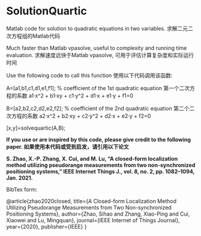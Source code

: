 # SolutionQuartic
Matlab code for solution to quadratic equations in two variables. 求解二元二次方程组的Matlab代码

Much faster than Matlab vpasolve, useful to complexity and running time evaluation. 求解速度远快于Matlab vpasolve, 可用于评估计算复杂度和实际运行时间


Use the following code to call this function 使用以下代码调用该函数:

A=[a1,b1,c1,d1,e1,f1]; % coefficient of the 1st quadratic equation 第一个二次方程的系数 a1·x^2 + b1·xy + c1·y^2 + d1·x + e1·y + f1=0

B=[a2,b2,c2,d2,e2,f2]; % coefficient of the 2nd quadratic equation 第二个二次方程的系数 a2·x^2 + b2·xy + c2·y^2 + d2·x + e2·y + f2=0

[x,y]=solvequartic(A,B);


**If you use or are inspired by this code, please give credit to the following paper. 如果使用本代码或受到启发，请引用以下论文**

**S. Zhao, X.-P. Zhang, X. Cui, and M. Lu, “A closed-form localization method utilizing pseudorange measurements from two non-synchronized positioning systems,” IEEE Internet Things J., vol. 8, no. 2, pp. 1082–1094, Jan. 2021.**

BibTex form:

@article{zhao2020closed,
  title={A Closed-form Localization Method Utilizing Pseudorange Measurements from Two Non-synchronized Positioning Systems},
  author={Zhao, Sihao and Zhang, Xiao-Ping and Cui, Xiaowei and Lu, Mingquan},
  journal={IEEE Internet of Things Journal},
  year={2020},
  publisher={IEEE}
}

